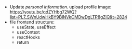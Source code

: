 - Update _personal information_. upload profile image: https://youtu.be/qdZYHbg72WQ?list=PL7_SWnUdwHkBY9BINVkCMDwDgLTP8gZlQ&t=2824
- file frontend structure:
    - useState, useEffect
    - useContext
    - reactHooks
    - return